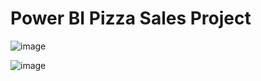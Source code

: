# Power BI Pizza Sales Project

![image](https://github.com/user-attachments/assets/5c698dbf-bc29-45ef-a457-188e4395bb57)

![image](https://github.com/user-attachments/assets/bb2b1c8e-7c8b-45f2-a899-102b259e936e)
